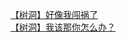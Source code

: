 [【树洞】好像我闯祸了](http://tieba.baidu.com/p/3691971147?see_lz=1&pn=)   
[【树洞】我该那你怎么办？](http://tieba.baidu.com/p/3690800356?see_lz=1&pn=)   
